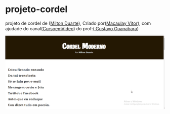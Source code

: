 <h1> projeto-cordel</h1>
 <p>projeto de cordel de (<a href="https://www.recantodasletras.com.br/poesias/3186743" target="_blank">Milton Duarte</a>), Criado por(<a href="https://github.com/MacaulayVitor" target="_blank">Macaulay Vitor</a>), com ajudade do canal(<a href="https://www.youtube.com/c/CursoemV%C3%ADdeo" target="_blank">CursoemVideo</a>) do prof:(<a href="https://github.com/gustavoguanabara" target="_blank"> Gustavo Guanabara</a>) </p>

 <p align="center">
 <img alt="Demo" src="./Animação.gif">
</p>